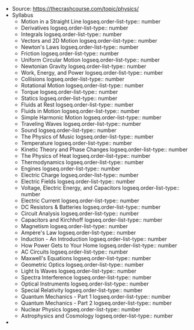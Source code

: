 - Source: https://thecrashcourse.com/topic/physics/
- Syllabus
	- Motion in a Straight Line
	  logseq.order-list-type:: number
	- Derivatives
	  logseq.order-list-type:: number
	- Integrals
	  logseq.order-list-type:: number
	- Vectors and 2D Motion
	  logseq.order-list-type:: number
	- Newton's Laws
	  logseq.order-list-type:: number
	- Friction
	  logseq.order-list-type:: number
	- Uniform Circular Motion
	  logseq.order-list-type:: number
	- Newtonian Gravity
	  logseq.order-list-type:: number
	- Work, Energy, and Power
	  logseq.order-list-type:: number
	- Collisions
	  logseq.order-list-type:: number
	- Rotational Motion
	  logseq.order-list-type:: number
	- Torque
	  logseq.order-list-type:: number
	- Statics
	  logseq.order-list-type:: number
	- Fluids at Rest
	  logseq.order-list-type:: number
	- Fluids in Motion
	  logseq.order-list-type:: number
	- Simple Harmonic Motion
	  logseq.order-list-type:: number
	- Traveling Waves
	  logseq.order-list-type:: number
	- Sound
	  logseq.order-list-type:: number
	- The Physics of Music
	  logseq.order-list-type:: number
	- Temperature
	  logseq.order-list-type:: number
	- Kinetic Theory and Phase Changes
	  logseq.order-list-type:: number
	- The Physics of Heat
	  logseq.order-list-type:: number
	- Thermodynamics
	  logseq.order-list-type:: number
	- Engines
	  logseq.order-list-type:: number
	- Electric Charge
	  logseq.order-list-type:: number
	- Electric Fields
	  logseq.order-list-type:: number
	- Voltage, Electric Energy, and Capacitors
	  logseq.order-list-type:: number
	- Electric Current
	  logseq.order-list-type:: number
	- DC Resistors & Batteries
	  logseq.order-list-type:: number
	- Circuit Analysis
	  logseq.order-list-type:: number
	- Capacitors and Kirchhoff
	  logseq.order-list-type:: number
	- Magnetism
	  logseq.order-list-type:: number
	- Ampère's Law
	  logseq.order-list-type:: number
	- Induction - An Introduction
	  logseq.order-list-type:: number
	- How Power Gets to Your Home
	  logseq.order-list-type:: number
	- AC Circuits
	  logseq.order-list-type:: number
	- Maxwell's Equations
	  logseq.order-list-type:: number
	- Geometric Optics
	  logseq.order-list-type:: number
	- Light Is Waves
	  logseq.order-list-type:: number
	- Spectra Interference
	  logseq.order-list-type:: number
	- Optical Instruments
	  logseq.order-list-type:: number
	- Special Relativity
	  logseq.order-list-type:: number
	- Quantum Mechanics - Part 1
	  logseq.order-list-type:: number
	- Quantum Mechanics - Part 2
	  logseq.order-list-type:: number
	- Nuclear Physics
	  logseq.order-list-type:: number
	- Astrophysics and Cosmology
	  logseq.order-list-type:: number
-